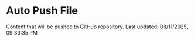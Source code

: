 # Auto Push File

Content that will be pushed to GitHub repository.
Last updated: 08/11/2025, 09:33:35 PM
